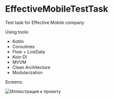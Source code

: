 # EffectiveMobileTestTask
Test task for Effective Mobile company

Using tools:
- Kotlin
- Coroutines
- Flow + LiveData
- Koin DI
- MVVM
- Clean Architecture
- Modularization

Screens:

![Иллюстрация к проекту]([https://github.com/magmadog/EffectiveMobileTestTask/images/main.png](https://github.com/magmadog/EffectiveMobileTestTask/blob/master/images/main.png))
